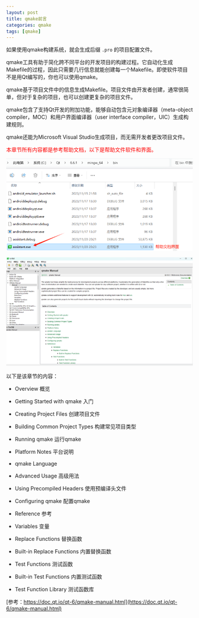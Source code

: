 ```yaml
---
layout: post
title: qmake前言
categories: qmake
tags: [qmake]
---
```


如果使用qmake构建系统，就会生成后缀 `.pro` 的项目配置文件。

qmake工具有助于简化跨不同平台的开发项目的构建过程。它自动化生成Makefile的过程，因此只需要几行信息就能创建每一个Makefile。即使软件项目不是用Qt编写的，你也可以使用qmake。

qmake基于项目文件中的信息生成Makefile。项目文件由开发者创建，通常很简单，但对于复杂的项目，也可以创建更复杂的项目文件。

qmake包含了支持Qt开发的附加功能，能够自动包含元对象编译器（meta-object compiler，MOC）和用户界面编译器（user interface compiler，UIC）生成构建规则。

qmake还能为Microsoft Visual Studio生成项目，而无需开发者更改项目文件。

<font color="red">本章节所有内容都是参考帮助文档，以下是帮助文件软件和界面。</font>

![alt text](/assets/Qt6/qmake/前言/帮助文档软件.png)


![alt text](/assets/Qt6/qmake/前言/帮助文档界面.png)

以下是该章节的内容：


- Overview 概览

- Getting Started with qmake 入门

- Creating Project Files 创建项目文件

- Building Common Project Types 构建常见项目类型

- Running qmake 运行qmake

- Platform Notes 平台说明

- qmake Language 

- Advanced Usage 高级用法

- Using Precompiled Headers 使用预编译头文件

- Configuring qmake 配置qmake

- Reference 参考

- Variables 变量

- Replace Functions 替换函数

- Built-in Replace Functions 内置替换函数

- Test Functions 测试函数

- Built-in Test Functions 内置测试函数

- Test Function Library 测试函数库

[参考：https://doc.qt.io/qt-6/qmake-manual.html](https://doc.qt.io/qt-6/qmake-manual.html)

